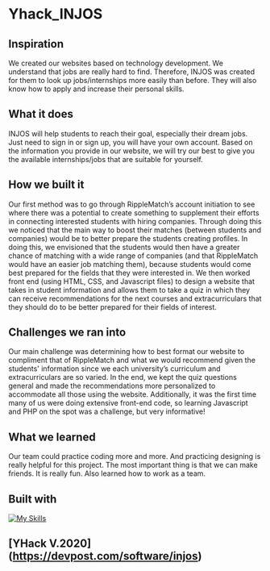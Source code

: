 # Yhack_INJOS

## Inspiration
We created our websites based on technology development. 
We understand that jobs are really hard to find. 
Therefore, INJOS was created for them to look up jobs/internships more easily than before. 
They will also know how to apply and increase their personal skills. 

## What it does
INJOS will help students to reach their goal, especially their dream jobs. 
Just need to sign in or sign up, you will have your own account. 
Based on the information you provide in our website, we will try our best to give you the available internships/jobs that are suitable for yourself. 

## How we built it
Our first method was to go through RippleMatch’s account initiation to see where there was a potential to create something to supplement their efforts in connecting interested students with hiring companies. 
Through doing this we noticed that the main way to boost their matches (between students and companies) would be to better prepare the students creating profiles. 
In doing this, we envisioned that the students would then have a greater chance of matching with a wide range of companies (and that RippleMatch would have an easier job matching them), because students would come best prepared for the fields that they were interested in. We then worked front end (using HTML, CSS, and Javascript files) to design a website that takes in student information and allows them to take a quiz in which they can receive recommendations for the next courses and extracurriculars that they should do to be better prepared for their fields of interest. 

## Challenges we ran into
Our main challenge was determining how to best format our website to compliment that of RippleMatch and what we would recommend given the students' information since we each university’s curriculum and extracurriculars are so varied. 
In the end, we kept the quiz questions general and made the recommendations more personalized to accommodate all those using the website. Additionally, it was the first time many of us were doing extensive front-end code, so learning Javascript and PHP on the spot was a challenge, but very informative! 

## What we learned
Our team could practice coding more and more. And practicing designing is really helpful for this project. 
The most important thing is that we can make friends. It is really fun. Also learned how to work as a team. 

## Built with
[![My Skills](https://skillicons.dev/icons?i=github,html,css,javascript)](https://skillicons.dev)

## [YHack V.2020] (https://devpost.com/software/injos)
